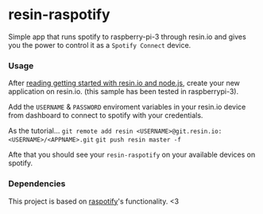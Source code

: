 # resin-raspotify
Simple app that runs spotify to raspberry-pi-3 through resin.io and gives you the power to control it as a `Spotify Connect` device.

### Usage

After [reading getting started with resin.io and node.js](https://docs.resin.io/learn/getting-started/raspberrypi3/nodejs), create your 
new application on resin.io. (this sample has been tested in raspberrypi-3).

Add the `USERNAME` & `PASSWORD` enviroment variables in your resin.io device from dashboard to connect to spotify with your credentials. 

As the tutorial...
`git remote add resin <USERNAME>@git.resin.io:<USERNAME>/<APPNAME>.git`
`git push resin master -f`

Afte that you should see your `resin-raspotify` on your available devices on spotify. 

### Dependencies

This project is based on [raspotify](https://github.com/dtcooper/raspotify)'s functionality. <3
